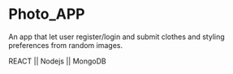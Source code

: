 # Photo_APP

An app that let user register/login and submit clothes and styling preferences from random images. 

REACT || Nodejs || MongoDB
